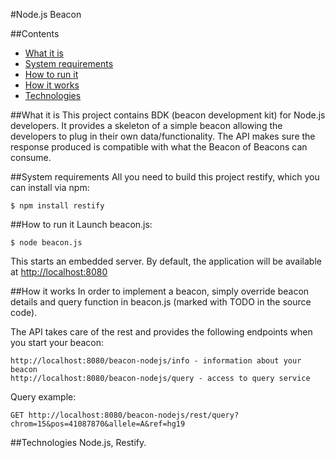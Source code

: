 #Node.js Beacon

##Contents

* [What it is](#what-it-is)
* [System requirements](#system-requirements)
* [How to run it](#how-to-run-it)
* [How it works](#how-it-works)
* [Technologies](#technologies)

##What it is
This project contains BDK (beacon development kit) for Node.js developers.
It provides a skeleton of a simple beacon allowing the developers to plug in their own data/functionality.
The API makes sure the response produced is compatible with what the Beacon of Beacons can consume.

##System requirements
All you need to build this project restify, which you can install via npm:

    $ npm install restify

##How to run it
Launch beacon.js:

    $ node beacon.js

This starts an embedded server. By default, the application will be available at <http://localhost:8080>

##How it works
In order to implement a beacon, simply override beacon details and query function in beacon.js (marked with TODO in the source code).

The API takes care of the rest and provides the following endpoints when you start your beacon:

    http://localhost:8080/beacon-nodejs/info - information about your beacon
    http://localhost:8080/beacon-nodejs/query - access to query service

Query example:

    GET http://localhost:8080/beacon-nodejs/rest/query?chrom=15&pos=41087870&allele=A&ref=hg19

##Technologies
Node.js, Restify.
